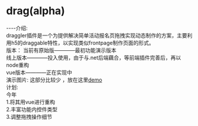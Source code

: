 # drag(alpha)
----介绍:<br>
draggler插件是一个为提供解决简单活动报名页拖拽实现动态制作的方案，主要利用h5的draggable特性，以实现类似frontpage制作页面的形式。<br>
版本：  当前有原始版————最初功能演示版本  <br>
        线上版本————投入使用，由于与.net后端藕合，等前端插件完善后，再以node重构<br>
        vue版本————正在实现中<br>
演示图片: 这部分比较少 ，放在这里[demo](https://github.com/xinghenlei/drag-alpha/tree/master/original/demoPictures)<br>
计划: <br>
今年 <br>
    1.将其用vue进行重构<br>
    2.丰富功能内控件类型<br>
    3.调整拖拽操作细节<br>
